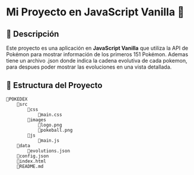 # Mi Proyecto en JavaScript Vanilla 🚀

## 📌 Descripción
Este proyecto es una aplicación en **JavaScript Vanilla** que utiliza la API de Pokémon para mostrar información de los primeros 151 Pokémon. Ademas tiene un archivo .json donde indica la cadena evolutiva de cada pokemon, para despues poder mostrar las evoluciones en una vista detallada.

## 📂 Estructura del Proyecto

    📁POKEDEX
        📁src
            📁css
                📜main.css
            📁images
                📜logo.png
                📜pokeball.png
            📁js
                📜main.js
        📁data
            📜evolutions.json
        📜config.json
        📜index.html
        📜README.md
        

